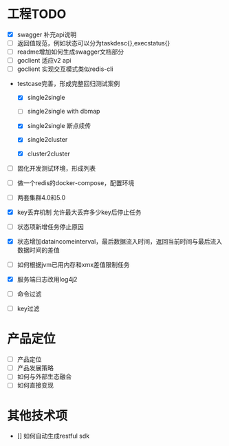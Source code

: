 # 工程TODO
- [x] swagger 补充api说明
- [ ] 返回值规范，例如状态可以分为taskdesc{},execstatus{}
- [ ] readme增加如何生成swagger文档部分
- [ ] goclient 适应v2 api
- [ ] goclient 实现交互模式类似redis-cli

* testcase完善，形成完整回归测试案例
   - [x] single2single
   - [ ] single2single with dbmap
   - [x] single2single 断点续传
   - [x] single2cluster
   - [x] cluster2cluster


- [ ] 固化开发测试环境，形成列表
- [ ] 做一个redis的docker-compose，配置环境
- [ ] 两套集群4.0和5.0
- [x] key丢弃机制
       允许最大丢弃多少key后停止任务
- [ ] 状态项新增任务停止原因
- [x] 状态增加dataincomeinterval，最后数据流入时间，返回当前时间与最后流入数据时间的差值
- [ ] 如何根据jvm已用内存和xmx差值限制任务
- [x] 服务端日志改用log4j2
- [ ] 命令过滤
- [ ] key过滤
  


# 产品定位
- [ ] 产品定位
- [ ] 产品发展策略
- [ ] 如何与外部生态融合
- [ ] 如何直接变现

# 其他技术项
-  [] 如何自动生成restful sdk
